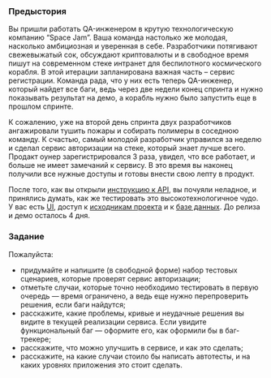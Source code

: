 ### Предыстория

Вы пришли работать QA-инженером в крутую технологическую компанию “Space Jam”. Ваша команда настолько же молодая, насколько амбициозная и уверенная в себе. Разработчики потягивают свежевыжатый сок, обсуждают криптовалюты и в свободное время пишут на современном стеке интранет для беспилотного космического корабля. В этой итерации запланирована важная часть – сервис регистрации. Команда рада, что у них есть теперь QA-инженер, который найдет все баги, ведь через две недели конец спринта и нужно показывать результат на демо, а корабль нужно было запустить еще в прошлом спринте.


К сожалению, уже на второй день спринта двух разработчиков ангажировали тушить пожары и собирать полимеры в соседнюю команду. К счастью, самый молодой разработчик управился за неделю и сделал сервис авторизации на стеке, который знает лучше всего. Продакт оунер зарегистрировался 3 раза, увидел, что все работает, и больше не имеет замечаний к сервису. В это время вы наконец получили все нужные доступы и готовы внести свою лепту в продукт.

 
После того, как вы открыли [инструкцию к API](API.md), вы почуяли неладное, и принялись думать, как же тестировать это высокотехнологичное чудо. У вас есть [UI](ui.png), доступ к [исходникам проекта](backend.php) и к [базе данных](database.md). До релиза и демо осталось 4 дня.

### Задание
Пожалуйста:
  * придумайте и напишите (в свободной форме) набор тестовых сценариев, которые проверят сервис авторизации;
  * отметьте случаи, которые точно необходимо тестировать в первую очередь — время ограничено, а ведь еще нужно перепроверить решения, если баги найдутся;
  * расскажите, какие проблемы, кривые и неудачные решения вы видите в текущей реализации сервиса. Если увидите функциональный баг — оформите его, как оформили бы в баг-трекере;
  * расскажите, что можно улучшить в сервисе, и как это сделать;
  * расскажите, на какие случаи стоило бы написать автотесты, и на каких уровнях приложения это стоит сделать.

